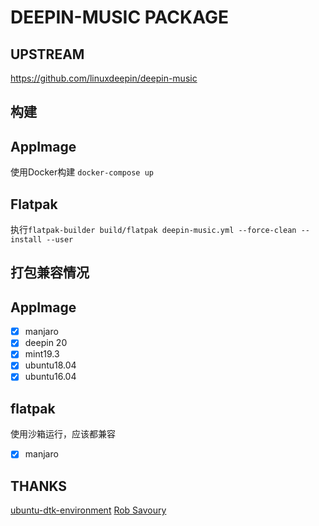 # DEEPIN-MUSIC PACKAGE

## UPSTREAM

https://github.com/linuxdeepin/deepin-music

## 构建

AppImage
---
使用Docker构建
`docker-compose up`

Flatpak
---
执行`flatpak-builder build/flatpak deepin-music.yml --force-clean --install --user`


## 打包兼容情况

AppImage
---
- [x] manjaro
- [x] deepin 20
- [x] mint19.3
- [x] ubuntu18.04
- [x] ubuntu16.04

flatpak
---
使用沙箱运行，应该都兼容
- [x] manjaro

## THANKS

[ubuntu-dtk-environment](https://github.com/msojocs/ubuntu-dtk-environment)
[Rob Savoury](https://launchpad.net/~savoury1)